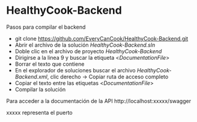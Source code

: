 # HealthyCook-Backend
Pasos para compilar el backend
- git clone https://github.com/EveryCanCook/HealthyCook-Backend.git
- Abrir el archivo de la solución _HealthyCook-Backend.sln_
- Doble clic en el archivo de proyecto _HealthyCook-Backend_
- Dirigirse a la linea 9 y buscar la etiqueta <_DocumentationFile_>
- Borrar el texto que contiene
- En el explorador de soluciones buscar el archivo _HealthyCook-Backend.xml_, clic derecho -> Copiar ruta de acceso completo
- Copiar el texto entre las etiquetas <_DocumentationFile_>
- Compilar la solución

Para acceder a la documentación de la API http://localhost:xxxxx/swagger
<div>xxxxx representa el puerto </div>
  